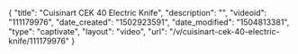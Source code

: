 {
    "title": "Cuisinart CEK 40 Electric Knife",
    "description": "",
    "videoid": "111179976",
    "date_created": "1502923591",
    "date_modified": "1504813381",
    "type": "captivate",
    "layout": "video",
    "url": "\/v\/cuisinart-cek-40-electric-knife\/111179976"
}